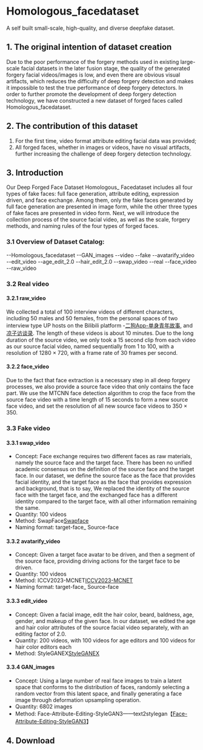 # Homologous_facedataset
A self built small-scale, high-quality, and diverse deepfake dataset.
## 1. The original intention of dataset creation
Due to the poor performance of the forgery methods used in existing large-scale facial datasets in the later fusion stage, the quality of the generated forgery facial videos/images is low, and even there are obvious visual artifacts, which reduces the difficulty of deep forgery detection and makes it impossible to test the true performance of deep forgery detectors. In order to further promote the development of deep forgery detection technology, we have constructed a new dataset of forged faces called Homologous_facedataset.
## 2. The contribution of this dataset
1. For the first time, video format attribute editing facial data was provided;
2. All forged faces, whether in images or videos, have no visual artifacts, further increasing the challenge of deep forgery detection technology.
## 3. Introduction
Our Deep Forged Face Dataset Homologous_ Facedataset includes all four types of fake faces: full face generation, attribute editing, expression driven, and face exchange. Among them, only the fake faces generated by full face generation are presented in image form, while the other three types of fake faces are presented in video form. Next, we will introduce the collection process of the source facial video, as well as the scale, forgery methods, and naming rules of the four types of forged faces.
### 3.1 Overview of Dataset Catalog:
--Homologous_facedataset
  --GAN_images
  --video
  	--fake
  	  --avatarify_video
  	  --edit_video
  	    --age_edit_2.0
  	    --hair_edit_2.0
  	  --swap_video
  	--real
  	  --face_video
  	  --raw_video
### 3.2 Real video
#### 3.2.1 raw_video
We collected a total of 100 interview videos of different characters, including 50 males and 50 females, from the personal spaces of two interview type UP hosts on the Bilibili platform -[二狗App-单身青年故事](https://space.bilibili.com/524930260?spm_id_from=333.337.0.0), and [凉子访谈录](https://space.bilibili.com/496688267?spm_id_from=333.337.0.0). The length of these videos is about 10 minutes. Due to the long duration of the source video, we only took a 15 second clip from each video as our source facial video, named sequentially from 1 to 100, with a resolution of 1280 × 720, with a frame rate of 30 frames per second.
#### 3.2.2 face_video
Due to the fact that face extraction is a necessary step in all deep forgery processes, we also provide a source face video that only contains the face part. We use the MTCNN face detection algorithm to crop the face from the source face video with a time length of 15 seconds to form a new source face video, and set the resolution of all new source face videos to 350 × 350.
### 3.3 Fake video
#### 3.3.1 swap_video
- Concept: Face exchange requires two different faces as raw materials, namely the source face and the target face. There has been no unified academic consensus on the definition of the source face and the target face. In our dataset, we define the source face as the face that provides facial identity, and the target face as the face that provides expression and background, that is to say, We replaced the identity of the source face with the target face, and the exchanged face has a different identity compared to the target face, with all other information remaining the same.
- Quantity: 100 videos
- Method: SwapFace[Swapface](https://swapface.org/#/home)
- Naming format: target-face_ Source-face
#### 3.3.2 avatarify_video
- Concept: Given a target face avatar to be driven, and then a segment of the source face, providing driving actions for the target face to be driven.
- Quantity: 100 videos
- Method: ICCV2023-MCNET[ICCV2023-MCNET](https://github.com/harlanhong/ICCV2023-MCNET)
- Naming format: target-face_ Source-face
#### 3.3.3 edit_video
- Concept: Given a facial image, edit the hair color, beard, baldness, age, gender, and makeup of the given face. In our dataset, we edited the age and hair color attributes of the source facial video separately, with an editing factor of 2.0.
- Quantity: 200 videos, with 100 videos for age editors and 100 videos for hair color editors each
- Method: StyleGANEX[StyleGANEX](https://github.com/williamyang1991/StyleGANEX?tab=readme-ov-file)
#### 3.3.4 GAN_images
- Concept: Using a large number of real face images to train a latent space that conforms to the distribution of faces, randomly selecting a random vector from this latent space, and finally generating a face image through deformation upsampling operation.
- Quantity: 6802 images
- Method: Face-Attribute-Editing-StyleGAN3——text2stylegan【[Face-Attribute-Editing-StyleGAN3](https://github.com/MingtaoGuo/Face-Attribute-Editing-StyleGAN3)】
## 4. Download

